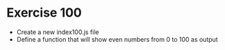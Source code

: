# Exercise 100

* Create a new index100.js file
* Define a function that will show even numbers from 0 to 100 as output

